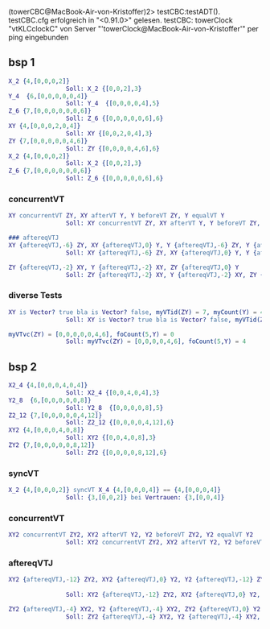(towerCBC@MacBook-Air-von-Kristoffer)2> testCBC:testADT().
testCBC.cfg erfolgreich in "<0.91.0>" gelesen.
testCBC: towerClock "vtKLCclockC"  von Server "'towerClock@MacBook-Air-von-Kristoffer'" per ping eingebunden

## bsp 1
```erlang
X_2 {4,[0,0,0,2]}
                Soll: X_2 {[0,0,2],3}
Y_4  {6,[0,0,0,0,0,4]}
                Soll: Y_4  {[0,0,0,0,4],5}
Z_6 {7,[0,0,0,0,0,0,6]}
                Soll: Z_6 {[0,0,0,0,0,6],6}
XY {4,[0,0,0,2,0,4]}
                Soll: XY {[0,0,2,0,4],3}
ZY {7,[0,0,0,0,0,4,6]}
                Soll: ZY {[0,0,0,0,4,6],6}
X_2 {4,[0,0,0,2]}
                Soll: X_2 {[0,0,2],3}
Z_6 {7,[0,0,0,0,0,0,6]}
                Soll: Z_6 {[0,0,0,0,0,6],6}
```

### concurrentVT                
```erlang
XY concurrentVT ZY, XY afterVT Y, Y beforeVT ZY, Y equalVT Y
                Soll: XY concurrentVT ZY, XY afterVT Y, Y beforeVT ZY, Y equalVT Y

### aftereqVTJ
XY {aftereqVTJ,-6} ZY, XY {aftereqVTJ,0} Y, Y {aftereqVTJ,-6} ZY, Y {aftereqVTJ,0} Y
                Soll: XY {aftereqVTJ,-6} ZY, XY {aftereqVTJ,0} Y, Y {aftereqVTJ,-6} ZY, Y {aftereqVTJ,0} Y

ZY {aftereqVTJ,-2} XY, Y {aftereqVTJ,-2} XY, ZY {aftereqVTJ,0} Y
                Soll: ZY {aftereqVTJ,-2} XY, Y {aftereqVTJ,-2} XY, ZY {aftereqVTJ,0} Y
```
### diverse Tests
```erlang
XY is Vector? true bla is Vector? false, myVTid(ZY) = 7, myCount(Y) = 4
                Soll: XY is Vector? true bla is Vector? false, myVTid(ZY) = 6, myCount(Y) = 4

myVTvc(ZY) = [0,0,0,0,0,4,6], foCount(5,Y) = 0
                Soll: myVTvc(ZY) = [0,0,0,0,4,6], foCount(5,Y) = 4
```
## bsp 2
```erlang
X2_4 {4,[0,0,0,4,0,4]}
                Soll: X2_4 {[0,0,4,0,4],3}
Y2_8  {6,[0,0,0,0,0,8]}
                Soll: Y2_8  {[0,0,0,0,8],5}
Z2_12 {7,[0,0,0,0,0,4,12]}
                Soll: Z2_12 {[0,0,0,0,4,12],6}
XY2 {4,[0,0,0,4,0,8]}
                Soll: XY2 {[0,0,4,0,8],3}
ZY2 {7,[0,0,0,0,0,8,12]}
                Soll: ZY2 {[0,0,0,0,8,12],6}
```
### syncVT
```erlang
X_2 {4,[0,0,0,2]} syncVT X_4 {4,[0,0,0,4]} == {4,[0,0,0,4]}
                Soll: {3,[0,0,2]} bei Vertrauen: {3,[0,0,4]}
```
### concurrentVT
```erlang
XY2 concurrentVT ZY2, XY2 afterVT Y2, Y2 beforeVT ZY2, Y2 equalVT Y2
                Soll: XY2 concurrentVT ZY2, XY2 afterVT Y2, Y2 beforeVT ZY2, Y2 equalVT Y2
```

### aftereqVTJ
```erlang
XY2 {aftereqVTJ,-12} ZY2, XY2 {aftereqVTJ,0} Y2, Y2 {aftereqVTJ,-12} ZY2, Y2 {aftereqVTJ,
                                                                            0} Y2
                Soll: XY2 {aftereqVTJ,-12} ZY2, XY2 {aftereqVTJ,0} Y2, Y2 {aftereqVTJ,-12} ZY2, Y2 {aftereqVTJ,0} Y2

ZY2 {aftereqVTJ,-4} XY2, Y2 {aftereqVTJ,-4} XY2, ZY2 {aftereqVTJ,0} Y2
                Soll: ZY2 {aftereqVTJ,-4} XY2, Y2 {aftereqVTJ,-4} XY2, ZY2 {aftereqVTJ,0} Y2
```